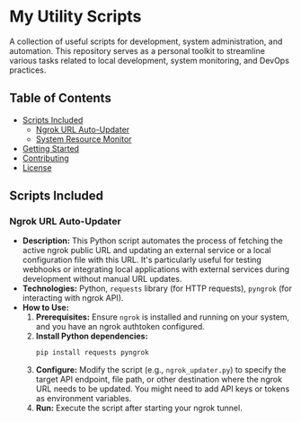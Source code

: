 # My Utility Scripts

A collection of useful scripts for development, system administration, and automation. This repository serves as a personal toolkit to streamline various tasks related to local development, system monitoring, and DevOps practices.

## Table of Contents

* [Scripts Included](#scripts-included)
    * [Ngrok URL Auto-Updater](#ngrok-url-auto-updater)
    * [System Resource Monitor](#system-resource-monitor)
* [Getting Started](#getting-started)
* [Contributing](#contributing)
* [License](#license)

## Scripts Included

### Ngrok URL Auto-Updater

* **Description:** This Python script automates the process of fetching the active ngrok public URL and updating an external service or a local configuration file with this URL. It's particularly useful for testing webhooks or integrating local applications with external services during development without manual URL updates.
* **Technologies:** Python, `requests` library (for HTTP requests), `pyngrok` (for interacting with ngrok API).
* **How to Use:**
    1.  **Prerequisites:** Ensure `ngrok` is installed and running on your system, and you have an ngrok authtoken configured.
    2.  **Install Python dependencies:**
        ```bash
        pip install requests pyngrok
        ```
    3.  **Configure:** Modify the script (e.g., `ngrok_updater.py`) to specify the target API endpoint, file path, or other destination where the ngrok URL needs to be updated. You might need to add API keys or tokens as environment variables.
    4.  **Run:** Execute the script after starting your ngrok tunnel.
        ```bash
